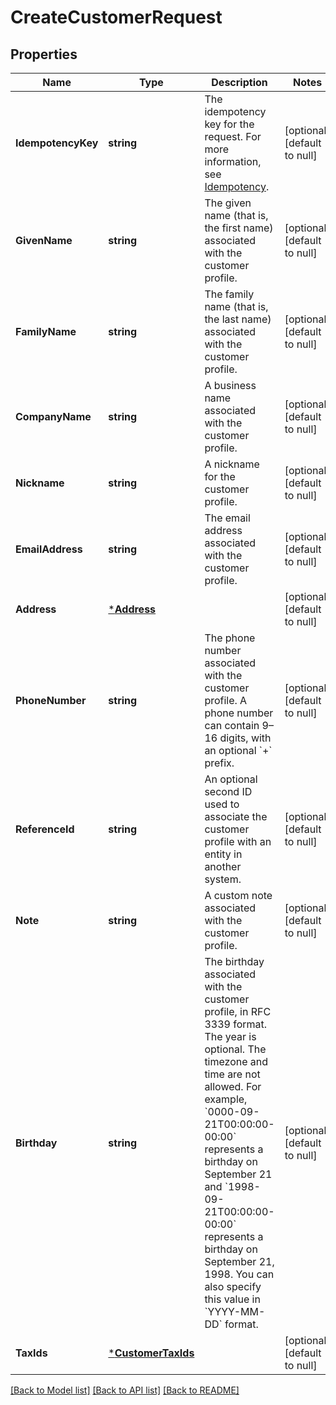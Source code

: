 # CreateCustomerRequest

## Properties

 Name               | Type                                     | Description                                                                                                                                                                                                                                                                                                                                                                           | Notes                        
--------------------|------------------------------------------|---------------------------------------------------------------------------------------------------------------------------------------------------------------------------------------------------------------------------------------------------------------------------------------------------------------------------------------------------------------------------------------|------------------------------
 **IdempotencyKey** | **string**                               | The idempotency key for the request. For more information, see [Idempotency](https://developer.squareup.com/docs/build-basics/common-api-patterns/idempotency).                                                                                                                                                                                                                       | [optional] [default to null] 
 **GivenName**      | **string**                               | The given name (that is, the first name) associated with the customer profile.                                                                                                                                                                                                                                                                                                        | [optional] [default to null] 
 **FamilyName**     | **string**                               | The family name (that is, the last name) associated with the customer profile.                                                                                                                                                                                                                                                                                                        | [optional] [default to null] 
 **CompanyName**    | **string**                               | A business name associated with the customer profile.                                                                                                                                                                                                                                                                                                                                 | [optional] [default to null] 
 **Nickname**       | **string**                               | A nickname for the customer profile.                                                                                                                                                                                                                                                                                                                                                  | [optional] [default to null] 
 **EmailAddress**   | **string**                               | The email address associated with the customer profile.                                                                                                                                                                                                                                                                                                                               | [optional] [default to null] 
 **Address**        | [***Address**](Address.md)               |                                                                                                                                                                                                                                                                                                                                                                                       | [optional] [default to null] 
 **PhoneNumber**    | **string**                               | The phone number associated with the customer profile. A phone number can contain 9–16 digits, with an optional &#x60;+&#x60; prefix.                                                                                                                                                                                                                                                 | [optional] [default to null] 
 **ReferenceId**    | **string**                               | An optional second ID used to associate the customer profile with an entity in another system.                                                                                                                                                                                                                                                                                        | [optional] [default to null] 
 **Note**           | **string**                               | A custom note associated with the customer profile.                                                                                                                                                                                                                                                                                                                                   | [optional] [default to null] 
 **Birthday**       | **string**                               | The birthday associated with the customer profile, in RFC 3339 format. The year is optional. The timezone and time are not allowed. For example, &#x60;0000-09-21T00:00:00-00:00&#x60; represents a birthday on September 21 and &#x60;1998-09-21T00:00:00-00:00&#x60; represents a birthday on September 21, 1998. You can also specify this value in &#x60;YYYY-MM-DD&#x60; format. | [optional] [default to null] 
 **TaxIds**         | [***CustomerTaxIds**](CustomerTaxIds.md) |                                                                                                                                                                                                                                                                                                                                                                                       | [optional] [default to null] 

[[Back to Model list]](../README.md#documentation-for-models) [[Back to API list]](../README.md#documentation-for-api-endpoints) [[Back to README]](../README.md)

